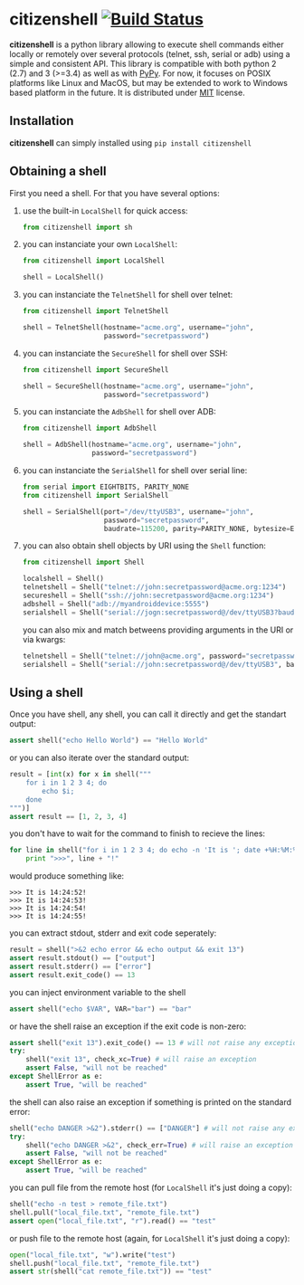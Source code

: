 # citizenshell [![Build Status](https://travis-ci.org/meuter/citizenshell.svg?branch=master)](https://travis-ci.org/meuter/citizenshell)

__citizenshell__ is a python library allowing to execute shell commands either locally or remotely over several protocols (telnet, ssh, serial or adb) using a simple and consistent API. This library is compatible with both python 2 (2.7) and 3 (>=3.4) as well as with [PyPy](https://pypy.org/). For now, it focuses on POSIX platforms like Linux and MacOS, but may be extended to work to Windows based platform in the future. It is distributed under
[MIT](https://opensource.org/licenses/MIT) license.

## Installation

__citizenshell__ can simply installed using `pip install citizenshell`

## Obtaining a shell

First you need a shell. For that you have several options:

1. use the built-in `LocalShell` for quick access:

    ```python
    from citizenshell import sh
    ```

2. you can instanciate your own `LocalShell`:

    ```python
    from citizenshell import LocalShell

    shell = LocalShell()
    ```

3. you can instanciate the `TelnetShell` for shell over telnet:

    ```python
    from citizenshell import TelnetShell

    shell = TelnetShell(hostname="acme.org", username="john",
                        password="secretpassword")
    ```

4. you can instanciate the `SecureShell` for shell over SSH:

    ```python
    from citizenshell import SecureShell

    shell = SecureShell(hostname="acme.org", username="john",
                        password="secretpassword")
    ```

5. you can instanciate the `AdbShell` for shell over ADB:

    ```python
    from citizenshell import AdbShell

    shell = AdbShell(hostname="acme.org", username="john",
                     password="secretpassword")
    ```

6. you can instanciate the `SerialShell` for shell over serial line:

    ```python
    from serial import EIGHTBITS, PARITY_NONE
    from citizenshell import SerialShell

    shell = SerialShell(port="/dev/ttyUSB3", username="john",
                        password="secretpassword",
                        baudrate=115200, parity=PARITY_NONE, bytesize=EIGHTBITS)
    ```

7. you can also obtain shell objects by URI using the `Shell` function:

    ```python
    from citizenshell import Shell

    localshell = Shell()
    telnetshell = Shell("telnet://john:secretpassword@acme.org:1234")
    secureshell = Shell("ssh://john:secretpassword@acme.org:1234")
    adbshell = Shell("adb://myandroiddevice:5555")
    serialshell = Shell("serial://jogn:secretpassword@/dev/ttyUSB3?baudrate=115200")
    ```

    you can also mix and match betweens providing arguments in the URI or via kwargs:

    ```python
    telnetshell = Shell("telnet://john@acme.org", password="secretpassword", port=1234)
    serialshell = Shell("serial://john:secretpassword@/dev/ttyUSB3", baudrate=115200)
    ```

## Using a shell

Once you have shell, any shell, you can call it directly and get the standart output:

```python
assert shell("echo Hello World") == "Hello World"
```

or you can also iterate over the standard output:

```python
result = [int(x) for x in shell("""
    for i in 1 2 3 4; do
        echo $i;
    done
""")]
assert result == [1, 2, 3, 4]
```

you don't have to wait for the command to finish to recieve the lines:

```python
for line in shell("for i in 1 2 3 4; do echo -n 'It is '; date +%H:%M:%S; sleep 1; done", wait=False)
    print ">>>", line + "!"
```

would produce something like:

```text
>>> It is 14:24:52!
>>> It is 14:24:53!
>>> It is 14:24:54!
>>> It is 14:24:55!
```

you can extract stdout, stderr and exit code seperately:

```python
result = shell(">&2 echo error && echo output && exit 13")
assert result.stdout() == ["output"]
assert result.stderr() == ["error"]
assert result.exit_code() == 13
```

you can inject environment variable to the shell

```python
assert shell("echo $VAR", VAR="bar") == "bar"
```

or have the shell raise an exception if the exit code is non-zero:

```python
assert shell("exit 13").exit_code() == 13 # will not raise any exception
try:
    shell("exit 13", check_xc=True) # will raise an exception
    assert False, "will not be reached"
except ShellError as e:
    assert True, "will be reached"
```

the shell can also raise an exception if something is printed on the standard error:

```python
shell("echo DANGER >&2").stderr() == ["DANGER"] # will not raise any exception
try:
    shell("echo DANGER >&2", check_err=True) # will raise an exception
    assert False, "will not be reached"
except ShellError as e:
    assert True, "will be reached"
```

you can pull file from the remote host (for `LocalShell` it's just doing a copy):

```python
shell("echo -n test > remote_file.txt")
shell.pull("local_file.txt", "remote_file.txt")
assert open("local_file.txt", "r").read() == "test"
```

or push file to the remote host (again, for `LocalShell` it's just doing a copy):

```python
open("local_file.txt", "w").write("test")
shell.push("local_file.txt", "remote_file.txt")
assert str(shell("cat remote_file.txt")) == "test"
```
